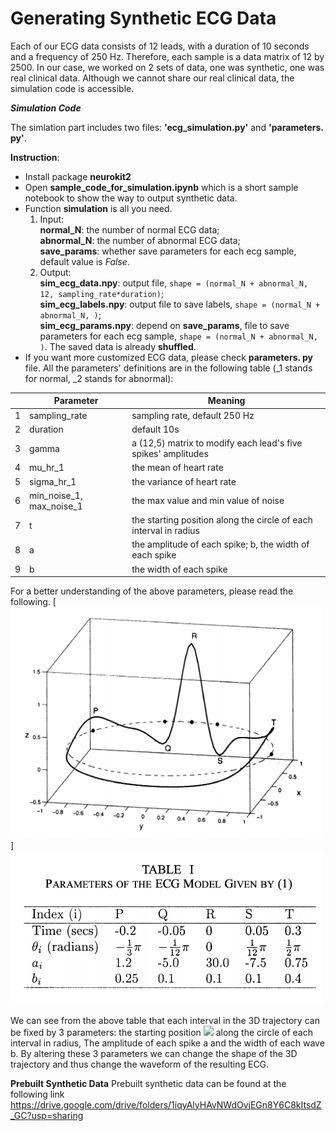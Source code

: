 # Generating Synthetic ECG Data

Each of our ECG data consists of 12 leads, with a duration of 10 seconds and a frequency of 250 Hz. Therefore, each sample is a data matrix of 12 by 2500. In our case, we worked on 2 sets
of data, one was synthetic, one was real clinical data. Although we cannot share our real clinical data, the simulation code is accessible. 

***Simulation Code***

The simlation part includes two files: **'ecg_simulation.py'** and **'parameters. py'**.

**Instruction**:
 - Install package **neurokit2**
 - Open **sample_code_for_simulation.ipynb** which is a short sample notebook to show the way to output synthetic data.
 - Function **simulation** is all you need.
    1.  Input:\
    **normal_N**: the number of normal ECG data;\
   **abnormal_N**: the number of abnormal ECG data;\
   **save_params**: whether save parameters for each ecg sample, default value is *False*.
    2. Output:\
        **sim_ecg_data.npy**: output file, `shape = (normal_N + abnormal_N, 12, sampling_rate*duration)`;\
        **sim_ecg_labels.npy**: output file to save labels, `shape = (normal_N + abnormal_N, )`;\
        **sim_ecg_params.npy**: depend on **save_params**, file to save parameters for each ecg sample, `shape = (normal_N + abnormal_N, )`.
The saved data is already **shuffled**.
 - If you want more customized ECG data, please check **parameters. py** file. All the parameters' definitions are in the following table (_1 stands for normal, _2 stands for abnormal):
 
|                |Parameter                           |Meaning                          |
|----------------|-------------------------------|-----------------------------|
|1|sampling_rate          |sampling rate, default 250 Hz          |
|2          |duration|default 10s|
 |3         |gamma|a (12,5) matrix to modify each lead's five spikes' amplitudes|
 |4          |mu_hr_1          |the mean of heart rate        |
|5          |sigma_hr_1          |the variance of heart rate        |
|6         |min_noise_1, max_noise_1        |the max value and min value of noise        |
|7|t           |the starting position along the circle of each interval in radius         |
|8          |a          |the amplitude of each spike; b, the width of each spike         |
|9          |b|the width of each spike|

For a better understanding of the above parameters, please read the following.
[<img src="./3D.png" width="500"/>]
[<img src="./table.png" width="500"/>](table)

 We can see from the above table that each interval in the 3D trajectory can be fixed by 3 parameters: the starting position 
<img src="https://render.githubusercontent.com/render/math?math=\theta_i/t_i "> along the circle of each interval in radius, The amplitude of each spike a and the width of each wave b. By altering these 3 parameters we can change the shape of the 3D trajectory and thus change the waveform of the resulting ECG. 


**Prebuilt Synthetic Data**
Prebuilt synthetic data can be found at the following link 
https://drive.google.com/drive/folders/1iqyAlyHAvNWdOvjEGn8Y6C8kItsdZ_GC?usp=sharing


